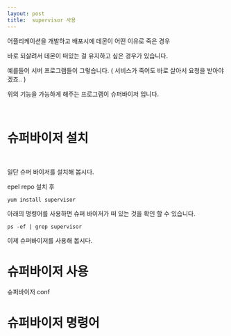 ```yaml
---
layout: post
title:  supervisor 사용
---
```


어플리케이션을 개발하고 배포시에 데몬이 어떤 이유로 죽은 경우 

바로 되살려서 데몬이 떠있는 걸 유지하고 싶은 경우가 있습니다. 

예를들어 서버 프로그램들이 그렇습니다. ( 서비스가 죽어도 바로 살아서 요청을 받아야겠죠.. )

위의 기능을 가능하게 해주는 프로그램이 슈퍼바이저 입니다. 

<br>

# 슈퍼바이저 설치

<br>

일단 슈퍼 바이저를 설치해 봅시다. 

epel repo 설치 후

```
yum install supervisor
```

아래의 명령어를 사용하면 슈퍼 바이저가 떠 있는 것을 확인 할 수 있습니다.

```
ps -ef | grep supervisor
```

이제 슈퍼바이저를 사용해 봅시다.


 # 슈퍼바이저 사용
 
 슈퍼바이저 conf
 
 
 
 
 
 # 슈퍼바이저 명령어 
